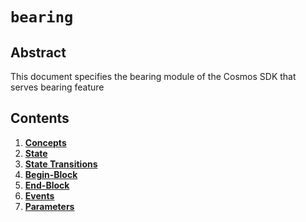 <!-- order: 0 title: Bearing Overview parent: title: "liquidstaking" -->

# `bearing`

## Abstract

This document specifies the bearing module of the Cosmos SDK that serves bearing feature

## Contents

1. **[Concepts](01_concepts.md)**
2. **[State](02_state.md)**
3. **[State Transitions](03_state_transitions.md)**
4. **[Begin-Block](04_begin_block.md)**
5. **[End-Block](05_end_block.md)**
6. **[Events](06_events.md)**
7. **[Parameters](07_params.md)**
